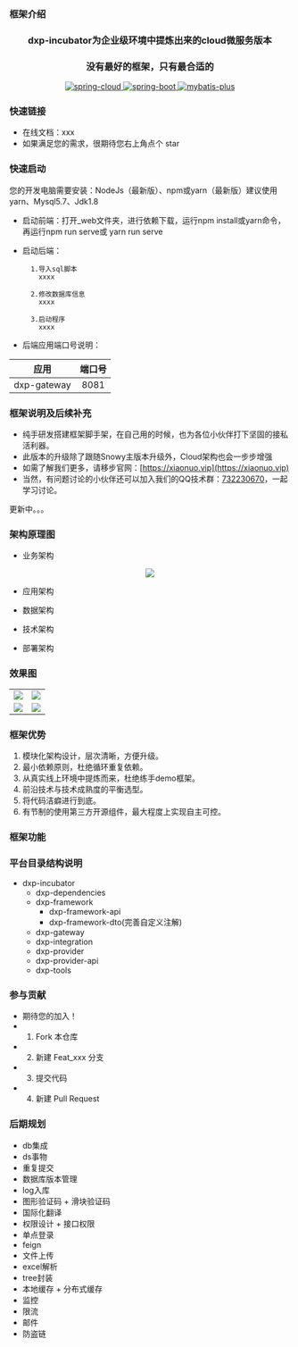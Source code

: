 
### 框架介绍
<div align="center"><h3 align="center">dxp-incubator为企业级环境中提炼出来的cloud微服务版本</h3></div>
<div align="center"><h3 align="center">没有最好的框架，只有最合适的</h3></div>
<p align="center">     
    <p align="center">
        <a href="https://spring.io/projects/spring-cloud">
            <img src="https://img.shields.io/badge/spring--cloud-2020.0.2-orange.svg" alt="spring-cloud">
        </a>
        <a href="http://spring.io/projects/spring-boot">
            <img src="https://img.shields.io/badge/spring--boot-2.4.8-green.svg" alt="spring-boot">
        </a>
        <a href="http://mp.baomidou.com">
            <img src="https://img.shields.io/badge/mybatis--plus-3.4.3.2-blue.svg" alt="mybatis-plus">
        </a>
    </p>
</p>

### 快速链接

* 在线文档：xxx
* 如果满足您的需求，很期待您右上角点个 star

### 快速启动

您的开发电脑需要安装：NodeJs（最新版）、npm或yarn（最新版）建议使用yarn、Mysql5.7、Jdk1.8

* 启动前端：打开_web文件夹，进行依赖下载，运行npm install或yarn命令，再运行npm run serve或 yarn run serve

* 启动后端：

        1.导入sql脚本
          xxxx
          
        2.修改数据库信息
          xxxx

        3.启动程序
          xxxx

* 后端应用端口号说明：

|         应用         | 端口号 |
|:------------------:| :---: |
|    dxp-gateway     | 8081 |


### 框架说明及后续补充

* 纯手研发搭建框架脚手架，在自己用的时候，也为各位小伙伴打下坚固的接私活利器。
* 此版本的升级除了跟随Snowy主版本升级外，Cloud架构也会一步步增强
* 如需了解我们更多，请移步官网：[https://xiaonuo.vip](https://xiaonuo.vip)
* 当然，有问题讨论的小伙伴还可以加入我们的QQ技术群：[732230670](https://wpa.qq.com/msgrd?v=3&uin=732230670&_blank)，一起学习讨论。

更新中。。。

### 架构原理图
* 业务架构
<p align="center">
    <img src="xxx"/>
</p>

* 应用架构

* 数据架构


* 技术架构

* 部署架构

### 效果图

<table>
    <tr>
        <td><img src="xxx"/></td>
        <td><img src="xxx"/></td>
    </tr>
    <tr>
        <td><img src="xxx"/></td>
        <td><img src="xxx"/></td>
    </tr>
</table>

### 框架优势

1. 模块化架构设计，层次清晰，方便升级。
2. 最小依赖原则，杜绝循环重复依赖。
3. 从真实线上环境中提炼而来，杜绝练手demo框架。
4. 前沿技术与技术成熟度的平衡选型。
5. 将代码洁癖进行到底。
6. 有节制的使用第三方开源组件，最大程度上实现自主可控。

### 框架功能


### 平台目录结构说明
- dxp-incubator
  - dxp-dependencies
  - dxp-framework
    - dxp-framework-api
    - dxp-framework-dto(完善自定义注解)
  - dxp-gateway
  - dxp-integration
  - dxp-provider
  - dxp-provider-api
  - dxp-tools
### 参与贡献

- 期待您的加入！
- 1.  Fork 本仓库
- 2.  新建 Feat_xxx 分支
- 3.  提交代码
- 4.  新建 Pull Request

### 后期规划
- db集成
- ds事物
- 重复提交
- 数据库版本管理
- log入库
- 图形验证码 + 滑块验证码
- 国际化翻译
- 权限设计 + 接口权限
- 单点登录
- feign
- 文件上传
- excel解析
- tree封装
- 本地缓存 + 分布式缓存
- 监控
- 限流
- 邮件
- 防盗链
